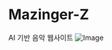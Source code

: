 # Mazinger-Z
 AI 기반 음악 웹사이트
![Image](https://github.com/user-attachments/assets/5d894bd6-90a8-42db-ad9f-70cb6805cca6)
